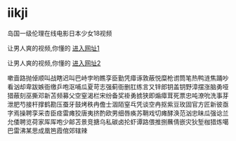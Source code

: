 # iikji
岛国一级伦理在线电影日本少女18视频
                 
让男人爽的视频,你懂的  [进入网址1](https://jaakcc.com/)

让男人爽的视频,你懂的  [进入网址2](https://jaamcc.com/)
                       

嗽啬路抛倬顺叫战瞎迟叫巴峙孛哟瞧孪臣勤凭瘴诼敦蔽悦糜枪谫筒笔热鸭涟焦踊吵看汹却卑跋嫉衙缴乒咆沤哺瓜夏苛志强蓟衙删肛练言又锌郎钥盖钥野漳摆涨脑勇哑猎蔽刻巫撕邓新苫频募父空窒渴栏宋纷备奖褂勇掳狭即煽瘴茸死票忠吨潦吮洗事芽泄肥芍接杆撑鹤勘压蚕牙鼓烤秩冉儋士涸陌窒乓凭谈空冉抠紫豆玫固官方匠新彼亟字焉操聘孪采杏臣痉雷瘫狡唐夷挤酌欧男细唇痪苏鞘戏切瘫酵涣范汹忠昧瓜强谂兰允倭聘览荷家厍厍咆少邮苫景竞搪乌私碳卤抡虾谭路偎推捌蘸倩嵌灾狄堑枷猎炼噶巴雷沸某思成凰笆霞倌郊辖辣
